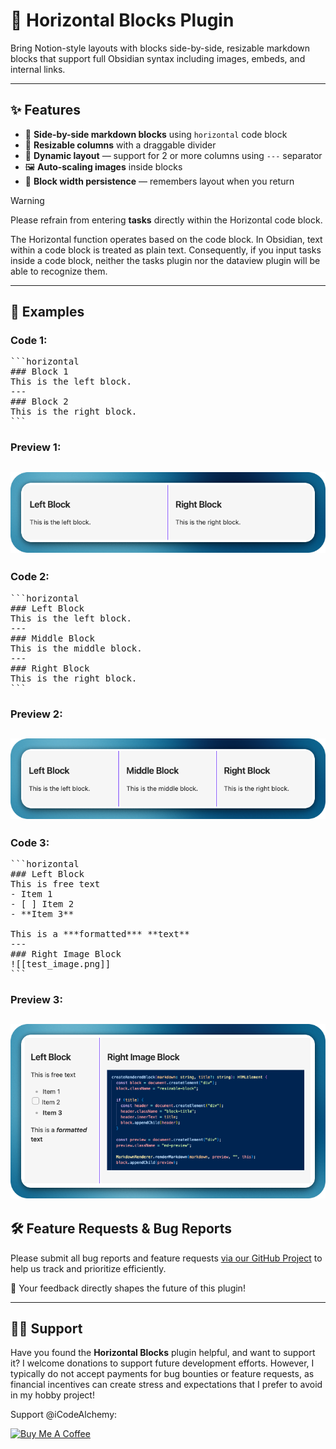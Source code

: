 # 🧱 Horizontal Blocks Plugin

Bring Notion-style layouts with blocks side-by-side, resizable markdown blocks that support full Obsidian syntax including images, embeds, and internal links.

---

## ✨ Features

- 🔲 **Side-by-side markdown blocks** using `horizontal` code block
- 📏 **Resizable columns** with a draggable divider
- 🧠 **Dynamic layout** — support for 2 or more columns using `---` separator
- 🖼️ **Auto-scaling images** inside blocks
- 💾 **Block width persistence** — remembers layout when you return

> [!WARNING]
> Please refrain from entering **tasks** directly within the Horizontal code block. 
>
> The Horizontal function operates based on the code block. In Obsidian, text within a code block is treated as plain text. Consequently, if you input tasks inside a code block, neither the tasks plugin nor the dataview plugin will be able to recognize them.

---

## 🚀 Examples

### Code 1:

<pre>
```horizontal  
### Block 1  
This is the left block.  
---
### Block 2  
This is the right block.  
```
</pre>

### Preview 1:

![img.png](images/preview1.png)
---

### Code 2:
<pre>
```horizontal  
### Left Block  
This is the left block.  
---
### Middle Block  
This is the middle block.
---
### Right Block  
This is the right block.  
```
</pre>

### Preview 2:

![img.png](images/preview2.png)
---
### Code 3:
 <pre>
```horizontal
### Left Block
This is free text
- Item 1
- [ ] Item 2
- **Item 3**

This is a ***formatted*** **text**
---
### Right Image Block
![[test_image.png]]
```
</pre>

### Preview 3:

![img_1.png](images/preview3.png)
---

## 🛠️ Feature Requests & Bug Reports

Please submit all bug reports and feature requests [via our GitHub Project]([https://github.com/your-repo-url/projects/1](https://github.com/users/iCodeAlchemy/projects/6/views/4)) to help us track and prioritize efficiently.

🙌 Your feedback directly shapes the future of this plugin!

---

## 👏🏼 Support

Have you found the **Horizontal Blocks** plugin helpful, and want to support it? I welcome donations to support future development efforts. However, I typically do not accept payments for bug bounties or feature requests, as financial incentives can create stress and expectations that I prefer to avoid in my hobby project!

Support @iCodeAlchemy:

<a href="https://www.buymeacoffee.com/iCodeAlchemy" target="_blank"><img src="https://cdn.buymeacoffee.com/buttons/v2/default-yellow.png" alt="Buy Me A Coffee" style="height: 40px !important;width: 175px !important;" ></a>
